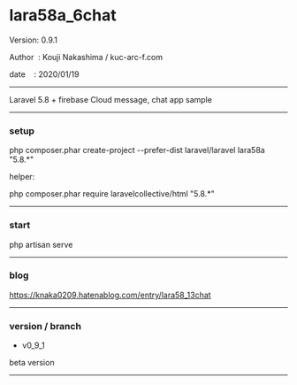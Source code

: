 ﻿# lara58a_6chat

 Version: 0.9.1

 Author  : Kouji Nakashima / kuc-arc-f.com

 date    : 2020/01/19

***

Laravel 5.8 + firebase Cloud message, chat app sample

***
### setup
php composer.phar create-project --prefer-dist laravel/laravel lara58a "5.8.*"

helper:

php composer.phar require laravelcollective/html "5.8.*"

***
### start

php artisan serve


***
### blog

https://knaka0209.hatenablog.com/entry/lara58_13chat

***
### version / branch

* v0_9_1

 beta version

***
